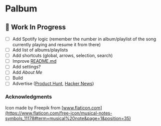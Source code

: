 # Palbum

## :construction: Work In Progress
 - [ ] Add Spotify logic (remember the number in album/playlist of the song currently playing and resume it from there) 
 - [ ] Add list of albums/playlists
 - [ ] Add shortcuts (global, arrows, selection, search)
 - [ ] Improve [README.md](readme.md)
 - [ ] Add settings?
 - [ ] Add _About Me_
 - [ ] Build
 - [ ] Advertise ([Product Hunt](https://www.producthunt.com), [Hacker News](https://news.ycombinator.com))

### Acknowledgments

Icon made by Freepik from [www.flaticon.com](https://www.flaticon.com/free-icon/musical-notes-symbols_11178#term=musical%20note&page=1&position=35)
